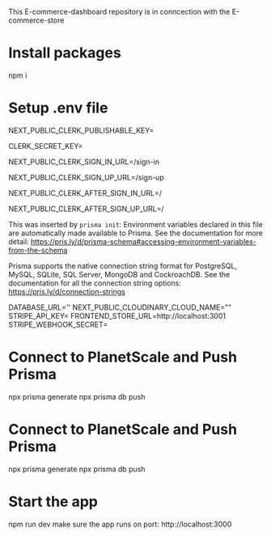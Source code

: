 This E-commerce-dashboard repository is in conncection with the E-commerce-store

# Install packages

npm i

# Setup .env file
NEXT_PUBLIC_CLERK_PUBLISHABLE_KEY=

CLERK_SECRET_KEY=

NEXT_PUBLIC_CLERK_SIGN_IN_URL=/sign-in

NEXT_PUBLIC_CLERK_SIGN_UP_URL=/sign-up

NEXT_PUBLIC_CLERK_AFTER_SIGN_IN_URL=/

NEXT_PUBLIC_CLERK_AFTER_SIGN_UP_URL=/

 This was inserted by `prisma init`:
 Environment variables declared in this file are automatically made available to Prisma.
 See the documentation for more detail: https://pris.ly/d/prisma-schema#accessing-environment-variables-from-the-schema

 Prisma supports the native connection string format for PostgreSQL, MySQL, SQLite, SQL Server, MongoDB and CockroachDB.
 See the documentation for all the connection string options: https://pris.ly/d/connection-strings

DATABASE_URL=''
NEXT_PUBLIC_CLOUDINARY_CLOUD_NAME=""
STRIPE_API_KEY=
FRONTEND_STORE_URL=http://localhost:3001
STRIPE_WEBHOOK_SECRET=

# Connect to PlanetScale and Push Prisma
npx prisma generate
npx prisma db push

# Connect to PlanetScale and Push Prisma
npx prisma generate
npx prisma db push

# Start the app
npm run dev
make sure the app runs on port: http://localhost:3000
